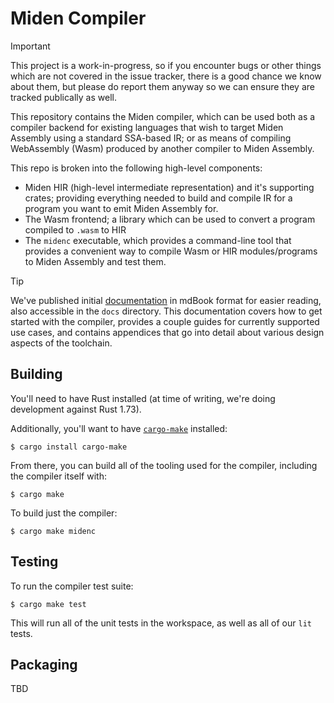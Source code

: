 # Miden Compiler

> [!IMPORTANT] 
> This project is a work-in-progress, so if you encounter bugs or other
> things which are not covered in the issue tracker, there is a good chance we know
> about them, but please do report them anyway so we can ensure they are tracked
> publically as well.

This repository contains the Miden compiler, which can be used both as a compiler backend
for existing languages that wish to target Miden Assembly using a standard SSA-based IR;
or as means of compiling WebAssembly (Wasm) produced by another compiler to Miden Assembly.

This repo is broken into the following high-level components:

* Miden HIR (high-level intermediate representation) and it's supporting crates;
providing everything needed to build and compile IR for a program you want to
emit Miden Assembly for.
* The Wasm frontend; a library which can be used to convert a program compiled to `.wasm` to HIR
* The `midenc` executable, which provides a command-line tool that provides a convenient way
to compile Wasm or HIR modules/programs to Miden Assembly and test them.

> [!TIP] 
> We've published initial [documentation](https://0xpolygonmiden.github.io/compiler) 
> in mdBook format for easier reading, also accessible in the `docs` directory. This documentation 
> covers how to get started with the compiler, provides a couple guides for currently supported
> use cases, and contains appendices that go into detail about various design aspects of the 
> toolchain.

## Building

You'll need to have Rust installed (at time of writing, we're doing development against Rust 1.73).

Additionally, you'll want to have [`cargo-make`](https://github.com/sagiegurari/cargo-make) installed:

    $ cargo install cargo-make

From there, you can build all of the tooling used for the compiler, including the compiler itself with:

    $ cargo make

To build just the compiler:

    $ cargo make midenc

## Testing

To run the compiler test suite:

    $ cargo make test

This will run all of the unit tests in the workspace, as well as all of our `lit` tests.

## Packaging

TBD
